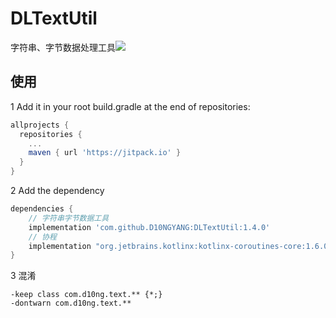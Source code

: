 # DLTextUtil
字符串、字节数据处理工具[![](https://jitpack.io/v/D10NGYANG/DLTextUtil.svg)](https://jitpack.io/#D10NGYANG/DLTextUtil)

## 使用
1 Add it in your root build.gradle at the end of repositories:
```gradle
allprojects {
  repositories {
    ...
    maven { url 'https://jitpack.io' }
  }
}
```
2 Add the dependency
```gradle
dependencies {
    // 字符串字节数据工具
    implementation 'com.github.D10NGYANG:DLTextUtil:1.4.0'
    // 协程
    implementation "org.jetbrains.kotlinx:kotlinx-coroutines-core:1.6.0"
}
```
3 混淆
```properties
-keep class com.d10ng.text.** {*;}
-dontwarn com.d10ng.text.**
```
